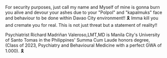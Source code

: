 For security purposes, just call my name and Myself of mine is gonna burn you alive and devour your ashes due to your "Polpol" and "kapalmuks" face and behaviour to be done within Davao City environment!! 🎗️ Imma kill you and cremate you for real. This is not just threat but a statement of reality!!

Psychiatrist Richard Madriñan Valeroso,LMT,MD is Manila City's University of Santo Tomas in the Philippines' Summa Cum Laude honors degree, (Class of 2023, Psychiatry and Behavioural Medicine with a perfect GWA of 1.000). 🎗️
